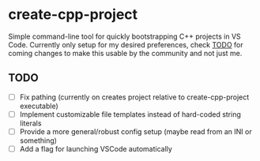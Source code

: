 # create-cpp-project

Simple command-line tool for quickly bootstrapping C++ projects in VS Code. Currently only setup for my desired preferences, check [TODO](#TODO) for coming changes to make this usable by the community and not just me.

## TODO

* [ ] Fix pathing (currently on creates project relative to create-cpp-project executable)
* [ ] Implement customizable file templates instead of hard-coded string literals
* [ ] Provide a more general/robust config setup (maybe read from an INI or something)
* [ ] Add a flag for launching VSCode automatically